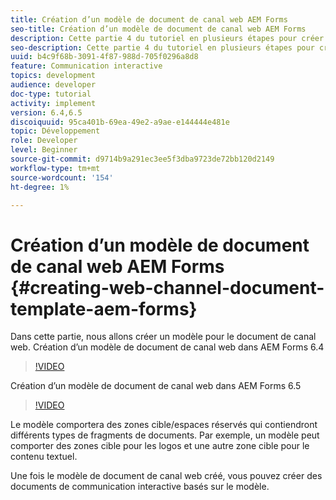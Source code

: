 ```yaml
---
title: Création d’un modèle de document de canal web AEM Forms
seo-title: Création d’un modèle de document de canal web AEM Forms
description: Cette partie 4 du tutoriel en plusieurs étapes pour créer votre premier document de communication interactive. Dans cette partie, nous allons créer un modèle pour le document de canal web.
seo-description: Cette partie 4 du tutoriel en plusieurs étapes pour créer votre premier document de communication interactive. Dans cette partie, nous allons créer un modèle pour le document de canal web.
uuid: b4c9f68b-3091-4f87-988d-705f0296a8d8
feature: Communication interactive
topics: development
audience: developer
doc-type: tutorial
activity: implement
version: 6.4,6.5
discoiquuid: 95ca401b-69ea-49e2-a9ae-e144444e481e
topic: Développement
role: Developer
level: Beginner
source-git-commit: d9714b9a291ec3ee5f3dba9723de72bb120d2149
workflow-type: tm+mt
source-wordcount: '154'
ht-degree: 1%

---
```



# Création d’un modèle de document de canal web AEM Forms {#creating-web-channel-document-template-aem-forms}

Dans cette partie, nous allons créer un modèle pour le document de canal web.
Création d’un modèle de document de canal web dans AEM Forms 6.4
>[!VIDEO](https://video.tv.adobe.com/v/22342?quality=9&learn=on)

Création d’un modèle de document de canal web dans AEM Forms 6.5
>[!VIDEO](https://video.tv.adobe.com/v/27807?quality=9&learn=on)

Le modèle comportera des zones cible/espaces réservés qui contiendront différents types de fragments de documents. Par exemple, un modèle peut comporter des zones cible pour les logos et une autre zone cible pour le contenu textuel.

Une fois le modèle de document de canal web créé, vous pouvez créer des documents de communication interactive basés sur le modèle.
